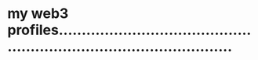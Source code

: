 # my web3 profiles...........................................................................................
